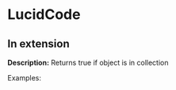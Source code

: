# LucidCode

## **In** extension

**Description:** Returns true if object is in collection

Examples:

[embed-code]: # (Examples\Extensions\In.cs)
